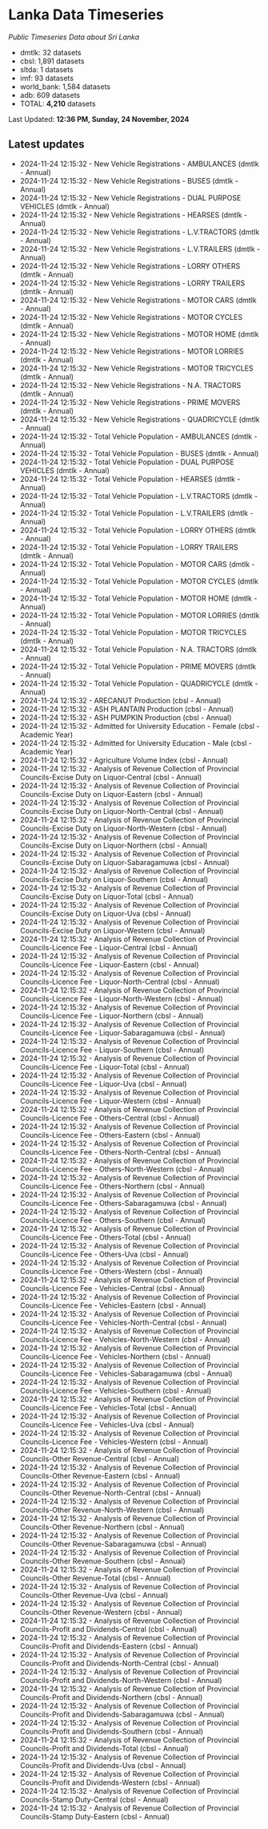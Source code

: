 # Lanka Data Timeseries
*Public Timeseries Data about Sri Lanka*

* dmtlk: 32 datasets
* cbsl: 1,891 datasets
* sltda: 1 datasets
* imf: 93 datasets
* world_bank: 1,584 datasets
* adb: 609 datasets
* TOTAL: **4,210** datasets

Last Updated: **12:36 PM, Sunday, 24 November, 2024**

## Latest updates

* 2024-11-24 12:15:32 - New Vehicle Registrations - AMBULANCES (dmtlk - Annual)
* 2024-11-24 12:15:32 - New Vehicle Registrations - BUSES (dmtlk - Annual)
* 2024-11-24 12:15:32 - New Vehicle Registrations - DUAL PURPOSE VEHICLES (dmtlk - Annual)
* 2024-11-24 12:15:32 - New Vehicle Registrations - HEARSES (dmtlk - Annual)
* 2024-11-24 12:15:32 - New Vehicle Registrations - L.V.TRACTORS (dmtlk - Annual)
* 2024-11-24 12:15:32 - New Vehicle Registrations - L.V.TRAILERS (dmtlk - Annual)
* 2024-11-24 12:15:32 - New Vehicle Registrations - LORRY OTHERS (dmtlk - Annual)
* 2024-11-24 12:15:32 - New Vehicle Registrations - LORRY TRAILERS (dmtlk - Annual)
* 2024-11-24 12:15:32 - New Vehicle Registrations - MOTOR CARS (dmtlk - Annual)
* 2024-11-24 12:15:32 - New Vehicle Registrations - MOTOR CYCLES (dmtlk - Annual)
* 2024-11-24 12:15:32 - New Vehicle Registrations - MOTOR HOME (dmtlk - Annual)
* 2024-11-24 12:15:32 - New Vehicle Registrations - MOTOR LORRIES (dmtlk - Annual)
* 2024-11-24 12:15:32 - New Vehicle Registrations - MOTOR TRICYCLES (dmtlk - Annual)
* 2024-11-24 12:15:32 - New Vehicle Registrations - N.A. TRACTORS (dmtlk - Annual)
* 2024-11-24 12:15:32 - New Vehicle Registrations - PRIME MOVERS (dmtlk - Annual)
* 2024-11-24 12:15:32 - New Vehicle Registrations - QUADRICYCLE (dmtlk - Annual)
* 2024-11-24 12:15:32 - Total Vehicle Population - AMBULANCES (dmtlk - Annual)
* 2024-11-24 12:15:32 - Total Vehicle Population - BUSES (dmtlk - Annual)
* 2024-11-24 12:15:32 - Total Vehicle Population - DUAL PURPOSE VEHICLES (dmtlk - Annual)
* 2024-11-24 12:15:32 - Total Vehicle Population - HEARSES (dmtlk - Annual)
* 2024-11-24 12:15:32 - Total Vehicle Population - L.V.TRACTORS (dmtlk - Annual)
* 2024-11-24 12:15:32 - Total Vehicle Population - L.V.TRAILERS (dmtlk - Annual)
* 2024-11-24 12:15:32 - Total Vehicle Population - LORRY OTHERS (dmtlk - Annual)
* 2024-11-24 12:15:32 - Total Vehicle Population - LORRY TRAILERS (dmtlk - Annual)
* 2024-11-24 12:15:32 - Total Vehicle Population - MOTOR CARS (dmtlk - Annual)
* 2024-11-24 12:15:32 - Total Vehicle Population - MOTOR CYCLES (dmtlk - Annual)
* 2024-11-24 12:15:32 - Total Vehicle Population - MOTOR HOME (dmtlk - Annual)
* 2024-11-24 12:15:32 - Total Vehicle Population - MOTOR LORRIES (dmtlk - Annual)
* 2024-11-24 12:15:32 - Total Vehicle Population - MOTOR TRICYCLES (dmtlk - Annual)
* 2024-11-24 12:15:32 - Total Vehicle Population - N.A. TRACTORS (dmtlk - Annual)
* 2024-11-24 12:15:32 - Total Vehicle Population - PRIME MOVERS (dmtlk - Annual)
* 2024-11-24 12:15:32 - Total Vehicle Population - QUADRICYCLE (dmtlk - Annual)
* 2024-11-24 12:15:32 - ARECANUT Production (cbsl - Annual)
* 2024-11-24 12:15:32 - ASH PLANTAIN Production (cbsl - Annual)
* 2024-11-24 12:15:32 - ASH PUMPKIN Production (cbsl - Annual)
* 2024-11-24 12:15:32 - Admitted for University Education - Female (cbsl - Academic Year)
* 2024-11-24 12:15:32 - Admitted for University Education - Male (cbsl - Academic Year)
* 2024-11-24 12:15:32 - Agriculture Volume Index (cbsl - Annual)
* 2024-11-24 12:15:32 - Analysis of Revenue Collection of Provincial Councils-Excise Duty on Liquor-Central (cbsl - Annual)
* 2024-11-24 12:15:32 - Analysis of Revenue Collection of Provincial Councils-Excise Duty on Liquor-Eastern (cbsl - Annual)
* 2024-11-24 12:15:32 - Analysis of Revenue Collection of Provincial Councils-Excise Duty on Liquor-North-Central (cbsl - Annual)
* 2024-11-24 12:15:32 - Analysis of Revenue Collection of Provincial Councils-Excise Duty on Liquor-North-Western (cbsl - Annual)
* 2024-11-24 12:15:32 - Analysis of Revenue Collection of Provincial Councils-Excise Duty on Liquor-Northern (cbsl - Annual)
* 2024-11-24 12:15:32 - Analysis of Revenue Collection of Provincial Councils-Excise Duty on Liquor-Sabaragamuwa (cbsl - Annual)
* 2024-11-24 12:15:32 - Analysis of Revenue Collection of Provincial Councils-Excise Duty on Liquor-Southern (cbsl - Annual)
* 2024-11-24 12:15:32 - Analysis of Revenue Collection of Provincial Councils-Excise Duty on Liquor-Total (cbsl - Annual)
* 2024-11-24 12:15:32 - Analysis of Revenue Collection of Provincial Councils-Excise Duty on Liquor-Uva (cbsl - Annual)
* 2024-11-24 12:15:32 - Analysis of Revenue Collection of Provincial Councils-Excise Duty on Liquor-Western (cbsl - Annual)
* 2024-11-24 12:15:32 - Analysis of Revenue Collection of Provincial Councils-Licence Fee - Liquor-Central (cbsl - Annual)
* 2024-11-24 12:15:32 - Analysis of Revenue Collection of Provincial Councils-Licence Fee - Liquor-Eastern (cbsl - Annual)
* 2024-11-24 12:15:32 - Analysis of Revenue Collection of Provincial Councils-Licence Fee - Liquor-North-Central (cbsl - Annual)
* 2024-11-24 12:15:32 - Analysis of Revenue Collection of Provincial Councils-Licence Fee - Liquor-North-Western (cbsl - Annual)
* 2024-11-24 12:15:32 - Analysis of Revenue Collection of Provincial Councils-Licence Fee - Liquor-Northern (cbsl - Annual)
* 2024-11-24 12:15:32 - Analysis of Revenue Collection of Provincial Councils-Licence Fee - Liquor-Sabaragamuwa (cbsl - Annual)
* 2024-11-24 12:15:32 - Analysis of Revenue Collection of Provincial Councils-Licence Fee - Liquor-Southern (cbsl - Annual)
* 2024-11-24 12:15:32 - Analysis of Revenue Collection of Provincial Councils-Licence Fee - Liquor-Total (cbsl - Annual)
* 2024-11-24 12:15:32 - Analysis of Revenue Collection of Provincial Councils-Licence Fee - Liquor-Uva (cbsl - Annual)
* 2024-11-24 12:15:32 - Analysis of Revenue Collection of Provincial Councils-Licence Fee - Liquor-Western (cbsl - Annual)
* 2024-11-24 12:15:32 - Analysis of Revenue Collection of Provincial Councils-Licence Fee - Others-Central (cbsl - Annual)
* 2024-11-24 12:15:32 - Analysis of Revenue Collection of Provincial Councils-Licence Fee - Others-Eastern (cbsl - Annual)
* 2024-11-24 12:15:32 - Analysis of Revenue Collection of Provincial Councils-Licence Fee - Others-North-Central (cbsl - Annual)
* 2024-11-24 12:15:32 - Analysis of Revenue Collection of Provincial Councils-Licence Fee - Others-North-Western (cbsl - Annual)
* 2024-11-24 12:15:32 - Analysis of Revenue Collection of Provincial Councils-Licence Fee - Others-Northern (cbsl - Annual)
* 2024-11-24 12:15:32 - Analysis of Revenue Collection of Provincial Councils-Licence Fee - Others-Sabaragamuwa (cbsl - Annual)
* 2024-11-24 12:15:32 - Analysis of Revenue Collection of Provincial Councils-Licence Fee - Others-Southern (cbsl - Annual)
* 2024-11-24 12:15:32 - Analysis of Revenue Collection of Provincial Councils-Licence Fee - Others-Total (cbsl - Annual)
* 2024-11-24 12:15:32 - Analysis of Revenue Collection of Provincial Councils-Licence Fee - Others-Uva (cbsl - Annual)
* 2024-11-24 12:15:32 - Analysis of Revenue Collection of Provincial Councils-Licence Fee - Others-Western (cbsl - Annual)
* 2024-11-24 12:15:32 - Analysis of Revenue Collection of Provincial Councils-Licence Fee - Vehicles-Central (cbsl - Annual)
* 2024-11-24 12:15:32 - Analysis of Revenue Collection of Provincial Councils-Licence Fee - Vehicles-Eastern (cbsl - Annual)
* 2024-11-24 12:15:32 - Analysis of Revenue Collection of Provincial Councils-Licence Fee - Vehicles-North-Central (cbsl - Annual)
* 2024-11-24 12:15:32 - Analysis of Revenue Collection of Provincial Councils-Licence Fee - Vehicles-North-Western (cbsl - Annual)
* 2024-11-24 12:15:32 - Analysis of Revenue Collection of Provincial Councils-Licence Fee - Vehicles-Northern (cbsl - Annual)
* 2024-11-24 12:15:32 - Analysis of Revenue Collection of Provincial Councils-Licence Fee - Vehicles-Sabaragamuwa (cbsl - Annual)
* 2024-11-24 12:15:32 - Analysis of Revenue Collection of Provincial Councils-Licence Fee - Vehicles-Southern (cbsl - Annual)
* 2024-11-24 12:15:32 - Analysis of Revenue Collection of Provincial Councils-Licence Fee - Vehicles-Total (cbsl - Annual)
* 2024-11-24 12:15:32 - Analysis of Revenue Collection of Provincial Councils-Licence Fee - Vehicles-Uva (cbsl - Annual)
* 2024-11-24 12:15:32 - Analysis of Revenue Collection of Provincial Councils-Licence Fee - Vehicles-Western (cbsl - Annual)
* 2024-11-24 12:15:32 - Analysis of Revenue Collection of Provincial Councils-Other Revenue-Central (cbsl - Annual)
* 2024-11-24 12:15:32 - Analysis of Revenue Collection of Provincial Councils-Other Revenue-Eastern (cbsl - Annual)
* 2024-11-24 12:15:32 - Analysis of Revenue Collection of Provincial Councils-Other Revenue-North-Central (cbsl - Annual)
* 2024-11-24 12:15:32 - Analysis of Revenue Collection of Provincial Councils-Other Revenue-North-Western (cbsl - Annual)
* 2024-11-24 12:15:32 - Analysis of Revenue Collection of Provincial Councils-Other Revenue-Northern (cbsl - Annual)
* 2024-11-24 12:15:32 - Analysis of Revenue Collection of Provincial Councils-Other Revenue-Sabaragamuwa (cbsl - Annual)
* 2024-11-24 12:15:32 - Analysis of Revenue Collection of Provincial Councils-Other Revenue-Southern (cbsl - Annual)
* 2024-11-24 12:15:32 - Analysis of Revenue Collection of Provincial Councils-Other Revenue-Total (cbsl - Annual)
* 2024-11-24 12:15:32 - Analysis of Revenue Collection of Provincial Councils-Other Revenue-Uva (cbsl - Annual)
* 2024-11-24 12:15:32 - Analysis of Revenue Collection of Provincial Councils-Other Revenue-Western (cbsl - Annual)
* 2024-11-24 12:15:32 - Analysis of Revenue Collection of Provincial Councils-Profit and Dividends-Central (cbsl - Annual)
* 2024-11-24 12:15:32 - Analysis of Revenue Collection of Provincial Councils-Profit and Dividends-Eastern (cbsl - Annual)
* 2024-11-24 12:15:32 - Analysis of Revenue Collection of Provincial Councils-Profit and Dividends-North-Central (cbsl - Annual)
* 2024-11-24 12:15:32 - Analysis of Revenue Collection of Provincial Councils-Profit and Dividends-North-Western (cbsl - Annual)
* 2024-11-24 12:15:32 - Analysis of Revenue Collection of Provincial Councils-Profit and Dividends-Northern (cbsl - Annual)
* 2024-11-24 12:15:32 - Analysis of Revenue Collection of Provincial Councils-Profit and Dividends-Sabaragamuwa (cbsl - Annual)
* 2024-11-24 12:15:32 - Analysis of Revenue Collection of Provincial Councils-Profit and Dividends-Southern (cbsl - Annual)
* 2024-11-24 12:15:32 - Analysis of Revenue Collection of Provincial Councils-Profit and Dividends-Total (cbsl - Annual)
* 2024-11-24 12:15:32 - Analysis of Revenue Collection of Provincial Councils-Profit and Dividends-Uva (cbsl - Annual)
* 2024-11-24 12:15:32 - Analysis of Revenue Collection of Provincial Councils-Profit and Dividends-Western (cbsl - Annual)
* 2024-11-24 12:15:32 - Analysis of Revenue Collection of Provincial Councils-Stamp Duty-Central (cbsl - Annual)
* 2024-11-24 12:15:32 - Analysis of Revenue Collection of Provincial Councils-Stamp Duty-Eastern (cbsl - Annual)